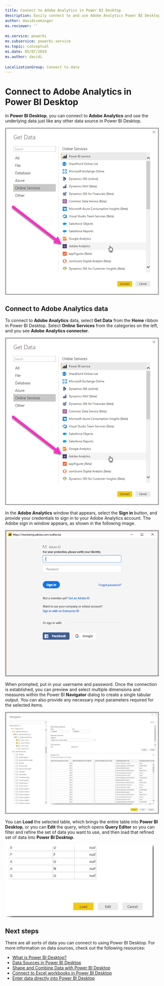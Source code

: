 ```yaml
---
title: Connect to Adobe Analytics in Power BI Desktop
description: Easily connect to and use Adobe Analytics Power BI Desktop
author: davidiseminger
ms.reviewer: ''

ms.service: powerbi
ms.subservice: powerbi-service
ms.topic: conceptual
ms.date: 05/07/2019
ms.author: davidi

LocalizationGroup: Connect to data
---
```

# Connect to Adobe Analytics in Power BI Desktop 
In **Power BI Desktop**, you can connect to **Adobe Analytics** and use the underlying data just like any other data source in Power BI Desktop. 

![Get Data from Adobe Analytics](media/desktop-connect-adobe-analytics/connect-adobe-analytics_01.png)

## Connect to Adobe Analytics data
To connect to **Adobe Analytics** data, select **Get Data** from the **Home** ribbon in Power BI Desktop. Select **Online Services** from the categories on the left, and you see **Adobe Analytics connector**.

![Get Data from Adobe Analytics](media/desktop-connect-adobe-analytics/connect-adobe-analytics_01.png)

In the **Adobe Analytics** window that appears, select the **Sign in** button, and provide your credentials to sign in to your Adobe Analytics account. The Adobe sign in window appears, as shown in the following image.

![Sign in to Adobe Analytics](media/desktop-connect-adobe-analytics/connect-adobe-analytics_03.png)

When prompted, put in your username and password. Once the connection is established, you can preview and select multiple dimensions and measures within the Power BI **Navigator** dialog to create a single tabular output. You can also provide any necessary input parameters required for the selected items. 

![Select data using Navigator](media/desktop-connect-adobe-analytics/connect-adobe-analytics_04.png)

You can **Load** the selected table, which brings the entire table into **Power BI Desktop**, or you can **Edit** the query, which opens **Query Editor** so you can filter and refine the set of data you want to use, and then load that refined set of data into **Power BI Desktop**.

![Load or edit data in Navigator](media/desktop-connect-adobe-analytics/connect-adobe-analytics_05.png)


## Next steps
There are all sorts of data you can connect to using Power BI Desktop. For more information on data sources, check out the following resources:

* [What is Power BI Desktop?](../fundamentals/desktop-what-is-desktop.md)
* [Data Sources in Power BI Desktop](desktop-data-sources.md)
* [Shape and Combine Data with Power BI Desktop](desktop-shape-and-combine-data.md)
* [Connect to Excel workbooks in Power BI Desktop](desktop-connect-excel.md)   
* [Enter data directly into Power BI Desktop](desktop-enter-data-directly-into-desktop.md)   
